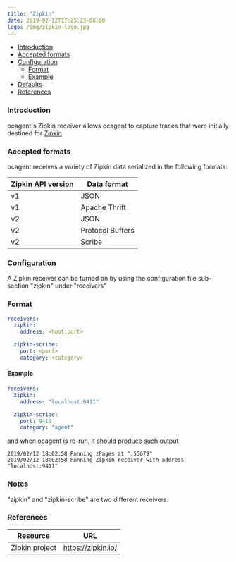 ```yaml
---
title: "Zipkin"
date: 2019-02-12T17:25:23-08:00
logo: /img/zipkin-logo.jpg
---
```


- [Introduction](#introduction)
- [Accepted formats](#accepted-formats)
- [Configuration](#configuration)
    - [Format](#format)
    - [Example](#example)
- [Defaults](#defaults)
- [References](#references)

### Introduction
ocagent's Zipkin receiver allows ocagent to capture traces that were initially destined for [Zipkin](https://zipkin.io/)

### Accepted formats

ocagent receives a variety of Zipkin data serialized in the following formats:

Zipkin API version|Data format
---|---
v1|JSON
v1|Apache Thrift
v2|JSON
v2|Protocol Buffers
v2|Scribe

### Configuration
A Zipkin receiver can be turned on by using the configuration file sub-section "zipkin" under "receivers"

### Format

```yaml
receivers:
  zipkin:
    address: <host:port>

  zipkin-scribe:
    port: <port> 
    category: <category>
```

#### Example

```yaml
receivers:
  zipkin:
    address: "localhost:9411"

  zipkin-scribe:
    port: 9410
    category: "agent"
```

and when ocagent is re-run, it should produce such output
```shell
2019/02/12 18:02:58 Running zPages at ":55679"
2019/02/12 18:02:58 Running Zipkin receiver with address "localhost:9411"
```

### Notes
"zipkin" and "zipkin-scribe" are two different receivers.

### References
Resource|URL
---|---
Zipkin project|https://zipkin.io/
